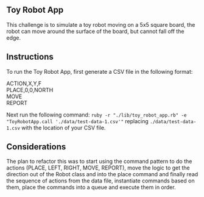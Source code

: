 ## Toy Robot App

This challenge is to simulate a toy robot moving on a 5x5 square board, the robot can move around the surface of the board, but cannot fall off the edge.

## Instructions

To run the Toy Robot App, first generate a CSV file in the following format:

ACTION,X,Y,F  
PLACE,0,0,NORTH  
MOVE  
REPORT  

Next run the following command: `ruby -r "./lib/toy_robot_app.rb" -e "ToyRobotApp.call './data/test-data-1.csv'"` replacing `./data/test-data-1.csv` with the location of your CSV file.

## Considerations

The plan to refactor this was to start using the command pattern to do the actions (PLACE, LEFT, RIGHT, MOVE, REPORT), move the logic to get the direction out of the Robot class and into the place command and finally read the sequence of actions from the data file, instantiate commands based on them, place the commands into a queue and execute them in order.
